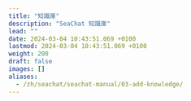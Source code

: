 ```yaml
---
title: "知識庫"
description: "SeaChat 知識庫"
lead: ""
date: 2024-03-04 10:43:51.069 +0100
lastmod: 2024-03-04 10:43:51.069 +0100
weight: 200
draft: false
images: []
aliases:
  - /zh/seachat/seachat-manual/03-add-knowledge/
---
```

